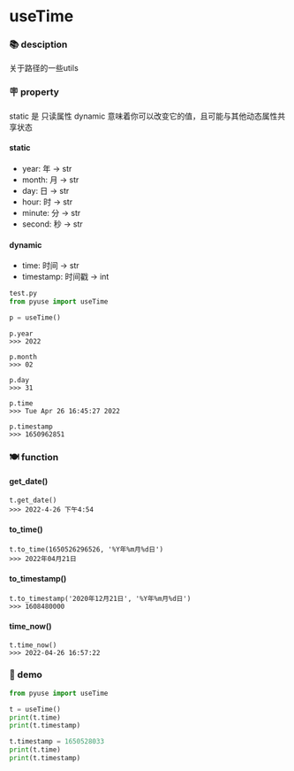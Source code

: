 # useTime

### 📚 desciption

关于路径的一些utils

### 🪧 property

static 是 只读属性
dynamic 意味着你可以改变它的值，且可能与其他动态属性共享状态

#### static

- year: 年 -> str
- month: 月 -> str
- day: 日 -> str
- hour: 时 -> str
- minute: 分 -> str
- second: 秒 -> str

#### dynamic

- time: 时间 -> str
- timestamp: 时间戳 -> int

```python
test.py
from pyuse import useTime

p = useTime()
```

```shell
p.year
>>> 2022

p.month
>>> 02

p.day
>>> 31

p.time
>>> Tue Apr 26 16:45:27 2022

p.timestamp
>>> 1650962851
```

### 🍽️ function

#### get_date()

```shell
t.get_date()
>>> 2022-4-26 下午4:54
```

#### to_time()

```shell
t.to_time(1650526296526, '%Y年%m月%d日')
>>> 2022年04月21日
```

#### to_timestamp()

```shell
t.to_timestamp('2020年12月21日', '%Y年%m月%d日')
>>> 1608480000
```

#### time_now()

```shell
t.time_now()
>>> 2022-04-26 16:57:22
```

### 🎐 demo

```python
from pyuse import useTime

t = useTime()
print(t.time)
print(t.timestamp)

t.timestamp = 1650528033
print(t.time)
print(t.timestamp)
```
